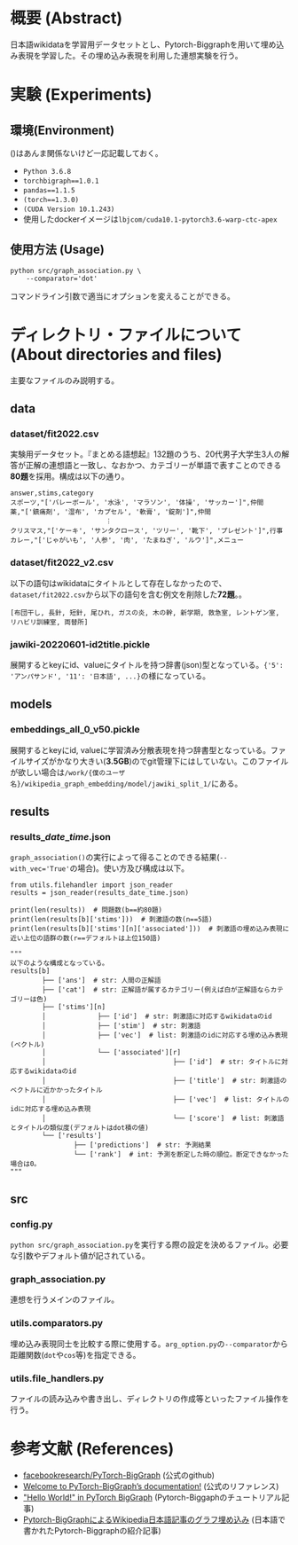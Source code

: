# 概要 (Abstract)
日本語wikidataを学習用データセットとし、Pytorch-Biggraphを用いて埋め込み表現を学習した。その埋め込み表現を利用した連想実験を行う。

# 実験 (Experiments)

## 環境(Environment)

()はあんま関係ないけど一応記載しておく。
- `Python 3.6.8`
- `torchbigraph==1.0.1`
- `pandas==1.1.5`
- `(torch==1.3.0)`
- `(CUDA Version 10.1.243)`
- 使用したdockerイメージは`lbjcom/cuda10.1-pytorch3.6-warp-ctc-apex`

## 使用方法 (Usage)
```
python src/graph_association.py \
    --comparator='dot'
```
コマンドライン引数で適当にオプションを変えることができる。

# ディレクトリ・ファイルについて (About directories and files)
主要なファイルのみ説明する。

## data

### dataset/fit2022.csv
実験用データセット。『まとめる語想起』132題のうち、20代男子大学生3人の解答が正解の連想語と一致し、なおかつ、カテゴリーが単語で表すことのできる**80題**を採用。構成は以下の通り。
```
answer,stims,category
スポーツ,"['バレーボール', '水泳', 'マラソン', '体操', 'サッカー']",仲間
薬,"['鎮痛剤', '湿布', 'カプセル', '軟膏', '錠剤']",仲間
                        ︙
クリスマス,"['ケーキ', 'サンタクロース', 'ツリー', '靴下', 'プレゼント']",行事
カレー,"['じゃがいも', '人参', '肉', 'たまねぎ', 'ルウ']",メニュー
```

### dataset/fit2022_v2.csv
以下の語句はwikidataにタイトルとして存在しなかったので、`dataset/fit2022.csv`から以下の語句を含む例文を削除した**72題**。。
```
[布団干し, 長針, 短針, 尾ひれ, ガスの炎, 木の幹, 新学期, 救急室, レントゲン室, リハビリ訓練室, 両替所]
```


### jawiki-20220601-id2title.pickle
展開するとkeyにid、valueにタイトルを持つ辞書(json)型となっている。`{'5': 'アンパサンド', '11': '日本語', ...}`の様になっている。

## models

### embeddings_all_0_v50.pickle
展開するとkeyにid, valueに学習済み分散表現を持つ辞書型となっている。ファイルサイズがかなり大きい(**3.5GB**)のでgit管理下にはしていない。このファイルが欲しい場合は`/work/{僕のユーザ名}/wikipedia_graph_embedding/model/jawiki_split_1/`にある。


## results

### results_*date*_*time*.json
`graph_association()`の実行によって得ることのできる結果(`--with_vec='True'`の場合)。使い方及び構成は以下。


```
from utils.filehandler import json_reader
results = json_reader(results_date_time.json)

print(len(results))  # 問題数(b==約80題)
print(len(results[b]['stims']))  # 刺激語の数(n==5語)
print(len(results[b]['stims'][n]['associated']))  # 刺激語の埋め込み表現に近い上位の語群の数(r==デフォルトは上位150語)

"""
以下のような構成となっている。
results[b]
        ├── ['ans']  # str: 人間の正解語
        ├── ['cat']  # str: 正解語が属するカテゴリー(例えば白が正解語ならカテゴリーは色)
        ├── ['stims'][n]
        │             ├── ['id']  # str: 刺激語に対応するwikidataのid
        │             ├── ['stim']  # str: 刺激語
        │             ├── ['vec']  # list: 刺激語のidに対応する埋め込み表現(ベクトル)
        │             └── ['associated'][r]
        │                                ├── ['id']  # str: タイトルに対応するwikidataのid
        │                                ├── ['title']  # str: 刺激語のベクトルに近かかったタイトル
        │                                ├── ['vec']  # list: タイトルのidに対応する埋め込み表現
        │                                └── ['score']  # list: 刺激語とタイトルの類似度(デフォルトはdot積の値)
        └── ['results']
                ├── ['predictions']  # str: 予測結果
                └── ['rank']  # int: 予測を断定した時の順位。断定できなかった場合は0。
"""
```

## src

### config.py
`python src/graph_association.py`を実行する際の設定を決めるファイル。必要な引数やデフォルト値が記されている。

### graph_association.py
連想を行うメインのファイル。


### utils.comparators.py
埋め込み表現同士を比較する際に使用する。`arg_option.py`の`--comparator`から距離関数(`dot`や`cos`等)を指定できる。

### utils.file_handlers.py
ファイルの読み込みや書き出し、ディレクトリの作成等といったファイル操作を行う。


# 参考文献 (References)
- [facebookresearch/PyTorch-BigGraph](https://github.com/facebookresearch/PyTorch-BigGraph) (公式のgithub)
- [Welcome to PyTorch-BigGraph’s documentation!](https://torchbiggraph.readthedocs.io/en/latest/index.html) (公式のリファレンス)
- ["Hello World!" in PyTorch BigGraph](http://nadbordrozd.github.io/blog/2020/08/04/hello-world-in-pytorch-biggraph/) (Pytorch-Biggaphのチュートリアル記事)
- [Pytorch-BigGraphによるWikipedia日本語記事のグラフ埋め込み](https://buildersbox.corp-sansan.com/entry/2019/09/26/110000)  (日本語で書かれたPytorch-Biggraphの紹介記事)